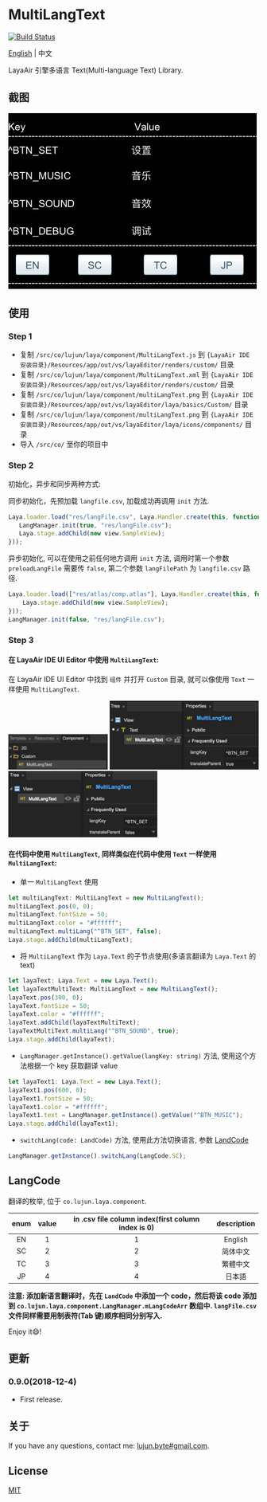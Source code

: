 # MultiLangText

[![Build Status](https://travis-ci.org/whilu/MultiLangText.svg)](https://travis-ci.org/whilu/MultiLangText)

[English](README.md) | 中文

LayaAir 引擎多语言 Text(Multi-language Text) Library.

## 截图

<img src="/screenshots/MultiLangText_screen_record_1.0.0.gif" alt="MultiLangText_screen_record_1.0.0.gif" title="MultiLangText_screen_record_1.0.0.gif" width="500" height="353" />

## 使用

### Step 1

- 复制 ```/src/co/lujun/laya/component/MultiLangText.js``` 到 ```{LayaAir IDE 安装目录}/Resources/app/out/vs/layaEditor/renders/custom/``` 目录
- 复制 ```/src/co/lujun/laya/component/MultiLangText.xml``` 到 ```{LayaAir IDE 安装目录}/Resources/app/out/vs/layaEditor/renders/custom/``` 目录
- 复制 ```/src/co/lujun/laya/component/multiLangText.png``` 到 ```{LayaAir IDE 安装目录}/Resources/app/out/vs/layaEditor/laya/basics/Custom/``` 目录
- 复制 ```/src/co/lujun/laya/component/multiLangText.png``` 到 ```{LayaAir IDE 安装目录}/Resources/app/out/vs/layaEditor/laya/icons/components/``` 目录
- 导入 ```/src/co/``` 至你的项目中

### Step 2

初始化，异步和同步两种方式:

同步初始化，先预加载 ```langfile.csv```, 加载成功再调用 ```init``` 方法.

```typescript
Laya.loader.load("res/langFile.csv", Laya.Handler.create(this, function(){
   LangManager.init(true, "res/langFile.csv");
   Laya.stage.addChild(new view.SampleView);
}));
```

异步初始化, 可以在使用之前任何地方调用 ```init``` 方法, 调用时第一个参数  ```preloadLangFile``` 需要传 ```false```, 第二个参数 ```langFilePath``` 为 ```langfile.csv``` 路径.

```typescript
Laya.loader.load(["res/atlas/comp.atlas"], Laya.Handler.create(this, function(){
    Laya.stage.addChild(new view.SampleView);
}));
LangManager.init(false, "res/langFile.csv");
```

### Step 3

#### 在 LayaAir IDE UI Editor 中使用 ```MultiLangText```:

在 LayaAir IDE UI Editor 中找到 ```组件``` 并打开 ```Custom``` 目录, 就可以像使用 ```Text``` 一样使用 ```MultiLangText```.

<img src="/screenshots/MultiLangText_screen_record_1.0.1.jpg" alt="MultiLangText_screen_record_1.0.1.jpg" title="MultiLangText_screen_record_1.0.1.jpg" width="200" height="70.6" /> <img src="/screenshots/MultiLangText_screen_record_1.0.2.jpg" alt="MultiLangText_screen_record_1.0.2.jpg" title="MultiLangText_screen_record_1.0.2.jpg" width="300" height="137.9" /> <img src="/screenshots/MultiLangText_screen_record_1.0.3.jpg" alt="MultiLangText_screen_record_1.0.3.jpg" title="MultiLangText_screen_record_1.0.3.jpg" width="300" height="133.7" />

#### 在代码中使用 ```MultiLangText```, 同样类似在代码中使用 ```Text``` 一样使用 ```MultiLangText```:

- 单一 ```MultiLangText``` 使用

```typescript
let multiLangText: MultiLangText = new MultiLangText();
multiLangText.pos(0, 0);
multiLangText.fontSize = 50;
multiLangText.color = "#ffffff";
multiLangText.multiLang("^BTN_SET", false);
Laya.stage.addChild(multiLangText);
```

- 将 ```MultiLangText``` 作为 ```Laya.Text``` 的子节点使用(多语言翻译为 ```Laya.Text``` 的 text)

```typescript
let layaText: Laya.Text = new Laya.Text();
let layaTextMultiText: MultiLangText = new MultiLangText();
layaText.pos(300, 0);
layaText.fontSize = 50;
layaText.color = "#ffffff";
layaText.addChild(layaTextMultiText);
layaTextMultiText.multiLang("^BTN_SOUND", true);
Laya.stage.addChild(layaText);
```

- ```LangManager.getInstance().getValue(langKey: string)``` 方法, 使用这个方法根据一个 key 获取翻译 value

```typescript
let layaText1: Laya.Text = new Laya.Text();
layaText1.pos(600, 0);
layaText1.fontSize = 50;
layaText1.color = "#ffffff";
layaText1.text = LangManager.getInstance().getValue("^BTN_MUSIC");
Laya.stage.addChild(layaText1);
```

- ```switchLang(code: LandCode)``` 方法, 使用此方法切换语言, 参数 [LandCode](#langCode)

```typescript
LangManager.getInstance().switchLang(LangCode.SC);
```

## <span id="langCode">LangCode</span>

翻译的枚举, 位于 ```co.lujun.laya.component```.

|enum|value|in .csv file column index(first column index is 0)|description
|:---:|:---:|:---:|:---:|
| EN | 1 | 1 | English
| SC | 2 | 2 | 简体中文
| TC | 3 | 3 | 繁體中文
| JP | 4 | 4 | 日本語

**注意: 添加新语言翻译时，先在 ```LandCode``` 中添加一个 code，然后将该 code 添加到 ```co.lujun.laya.component.LangManager.mLangCodeArr``` 数组中. ```langFile.csv``` 文件同样需要用制表符(Tab 键)顺序相同分别写入.**

Enjoy it😄!

## 更新

### 0.9.0(2018-12-4)

- First release.

## 关于
If you have any questions, contact me: [lujun.byte#gmail.com](mailto:lujun.byte@gmail.com).

## License

[MIT](LICENSE)
